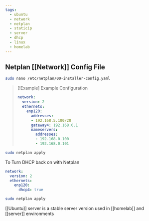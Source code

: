 ```yaml
---
tags:
  - ubuntu
  - network
  - netplan
  - staticip
  - server
  - dhcp
  - linux
  - homelab
---
```

## Netplan  [[Network]] Config File
```bash
sudo nano /etc/netplan/00-installer-config.yaml
```

> [!Example]
> Example Configuration 
> ```yaml
> network:
>   version: 2
>   ethernets:
>     enp120:
>       addresses:
>       - 192.168.5.100/20
>       gateway4: 192.168.0.1
>       nameservers:
>         addresses:
>         - 192.168.0.100
>         - 192.168.0.101
> ```

```bash
sudo netplan apply
```

To Turn DHCP back on with Netplan
```yaml
network:
  version: 2
  ethernets:
    enp120:
      dhcp4: true
```

```bash
sudo netplan apply
```


[[Ubuntu]] server is a stable server version used in [[homelab]] and [[server]] environments
